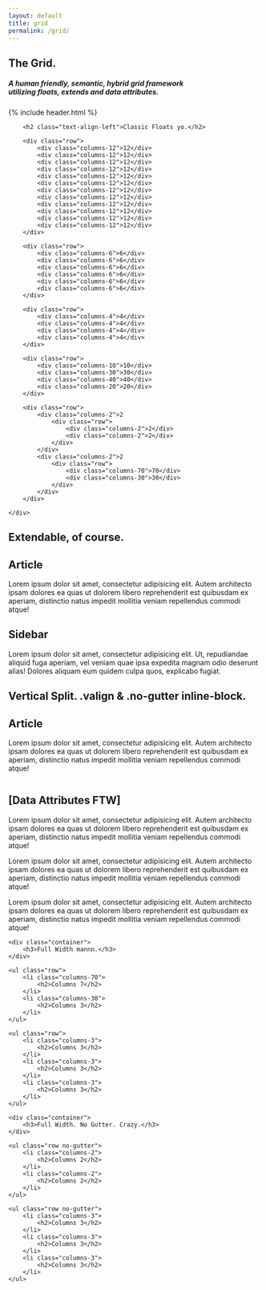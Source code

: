 ```yaml
---
layout: default
title: grid
permalink: /grid/
---
```


<section class="hero">
	<div class="container">
		<h1>The Grid.</h1>
		<h5>A human friendly, semantic, hybrid grid framework <br>utilizing floats, extends and data attributes.</h5>
		{% include header.html %}
	</div>
</section>

<section class="example-grid text-align-center juice-bg">
	<div class="container">

		<h2 class="text-align-left">Classic Floats yo.</h2>

		<div class="row">
			<div class="columns-12">12</div>
			<div class="columns-12">12</div>
			<div class="columns-12">12</div>
			<div class="columns-12">12</div>
			<div class="columns-12">12</div>
			<div class="columns-12">12</div>
			<div class="columns-12">12</div>
			<div class="columns-12">12</div>
			<div class="columns-12">12</div>
			<div class="columns-12">12</div>
			<div class="columns-12">12</div>
			<div class="columns-12">12</div>
		</div>

		<div class="row">
			<div class="columns-6">6</div>
			<div class="columns-6">6</div>
			<div class="columns-6">6</div>
			<div class="columns-6">6</div>
			<div class="columns-6">6</div>
			<div class="columns-6">6</div>
		</div>

		<div class="row">
			<div class="columns-4">4</div>
			<div class="columns-4">4</div>
			<div class="columns-4">4</div>
			<div class="columns-4">4</div>
		</div>

		<div class="row">
			<div class="columns-10">10</div>
			<div class="columns-30">30</div>
			<div class="columns-40">40</div>
			<div class="columns-20">20</div>
		</div>

		<div class="row">
			<div class="columns-2">2
	            <div class="row">
	                <div class="columns-2">2</div>
	                <div class="columns-2">2</div>
	            </div>
	        </div>
			<div class="columns-2">2
	            <div class="row">
	                <div class="columns-70">70</div>
	                <div class="columns-30">30</div>
	            </div>
	        </div>
		</div>

	</div>
</section>

<section class="example-grid stripe">
	<div class="container">
		<h2>Extendable, of course.</h2>
		<div class="row">
			<article class="columns-70">
				<h2>Article</h2>
				<p>
					Lorem ipsum dolor sit amet, consectetur adipisicing elit. Autem architecto ipsam dolores ea quas ut dolorem libero reprehenderit est quibusdam ex aperiam, distinctio natus impedit mollitia veniam repellendus commodi atque!
				</p>
			</article>
			<aside class="columns-30">
				<h2>Sidebar</h2>
				<p>Lorem ipsum dolor sit amet, consectetur adipisicing elit. Ut, repudiandae aliquid fuga aperiam, vel veniam quae ipsa expedita magnam odio deserunt alias! Dolores aliquam eum quidem culpa quos, explicabo fugiat.</p>
			</aside>
		</div>
	</div>
</section>

<section class="example-grid stripe">
	<div class="container">
		<h2>Vertical Split. .valign & .no-gutter inline-block.</h2>
		<div class="row valign no-gutter">
			<div class="columns-2">
				<h2>Article</h2>
				<p>
					Lorem ipsum dolor sit amet, consectetur adipisicing elit. Autem architecto ipsam dolores ea quas ut dolorem libero reprehenderit est quibusdam ex aperiam, distinctio natus impedit mollitia veniam repellendus commodi atque!
				</p>
			</div>
			<div class="columns-2">
				<img src="http://placehold.it/600x450" alt="">
			</div>
		</div>
	</div>
</section>

<section class="example-grid stripe">
	<div class="container">
		<h2>[Data Attributes FTW]</h2>
		<div data-layout="grid">
			<div data-columns=".3">
				<p>
				Lorem ipsum dolor sit amet, consectetur adipisicing elit. Autem architecto ipsam dolores ea quas ut dolorem libero reprehenderit est quibusdam ex aperiam, distinctio natus impedit mollitia veniam repellendus commodi atque!
				</p>
			</div>
			<div data-columns=".4">
				<p>
				Lorem ipsum dolor sit amet, consectetur adipisicing elit. Autem architecto ipsam dolores ea quas ut dolorem libero reprehenderit est quibusdam ex aperiam, distinctio natus impedit mollitia veniam repellendus commodi atque!
				</p>
			</div>
			<div data-columns=".3">
				<p>
				Lorem ipsum dolor sit amet, consectetur adipisicing elit. Autem architecto ipsam dolores ea quas ut dolorem libero reprehenderit est quibusdam ex aperiam, distinctio natus impedit mollitia veniam repellendus commodi atque!
				</p>
			</div>
		</div>
	</div>
</section>

<section class="example-grid stripe">

	<div class="container">
		<h3>Full Width mannn.</h3>
	</div>

	<ul class="row">
		<li class="columns-70">
			<h2>Columns 7</h2>
		</li>
		<li class="columns-30">
			<h2>Columns 3</h2>
		</li>
	</ul>

	<ul class="row">
		<li class="columns-3">
			<h2>Columns 3</h2>
		</li>
		<li class="columns-3">
			<h2>Columns 3</h2>
		</li>
		<li class="columns-3">
			<h2>Columns 3</h2>
		</li>
	</ul>

</section>

<section class="example-grid stripe">

	<div class="container">
		<h3>Full Width. No Gutter. Crazy.</h3>
	</div>

	<ul class="row no-gutter">
		<li class="columns-2">
			<h2>Columns 2</h2>
		</li>
		<li class="columns-2">
			<h2>Columns 2</h2>
		</li>
	</ul>

	<ul class="row no-gutter">
		<li class="columns-3">
			<h2>Columns 3</h2>
		</li>
		<li class="columns-3">
			<h2>Columns 3</h2>
		</li>
		<li class="columns-3">
			<h2>Columns 3</h2>
		</li>
	</ul>
</section>
